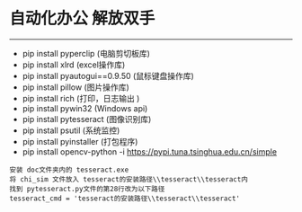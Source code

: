 # 自动化办公 解放双手

---
- pip install pyperclip          (电脑剪切板库)
- pip install xlrd               (excel操作库)  
- pip install pyautogui==0.9.50  (鼠标键盘操作库)
- pip install pillow        (图片操作库)  
- pip install rich          (打印，日志输出  )
- pip install pywin32       (Windows api)  
- pip install pytesseract   (图像识别库)
- pip install psutil        (系统监控)
- pip install pyinstaller   (打包程序)
- pip install opencv-python -i https://pypi.tuna.tsinghua.edu.cn/simple  
```
安装 doc文件夹内的 tesseract.exe  
将 chi_sim 文件放入 tesseract的安装路径\\tesseract\\tesseract内  
找到 pytesseract.py文件的第28行改为以下路径 
tesseract_cmd = 'tesseract的安装路径\\tesseract\\tesseract'
```